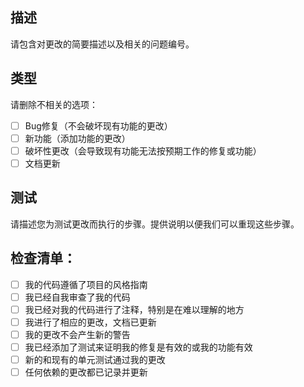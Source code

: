 ## 描述
请包含对更改的简要描述以及相关的问题编号。

## 类型
请删除不相关的选项：

- [ ] Bug修复（不会破坏现有功能的更改）
- [ ] 新功能（添加功能的更改）
- [ ] 破坏性更改（会导致现有功能无法按预期工作的修复或功能）
- [ ] 文档更新

## 测试
请描述您为测试更改而执行的步骤。提供说明以便我们可以重现这些步骤。

## 检查清单：
- [ ] 我的代码遵循了项目的风格指南
- [ ] 我已经自我审查了我的代码
- [ ] 我已经对我的代码进行了注释，特别是在难以理解的地方
- [ ] 我进行了相应的更改，文档已更新
- [ ] 我的更改不会产生新的警告
- [ ] 我已经添加了测试来证明我的修复是有效的或我的功能有效
- [ ] 新的和现有的单元测试通过我的更改
- [ ] 任何依赖的更改都已记录并更新 